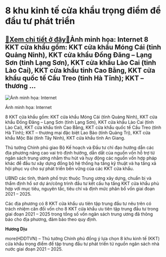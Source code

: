 8 khu kinh tế cửa khẩu trọng điểm để đầu tư phát triển
======================================================

[:gift:Xem chi tiết ở đây:gift:](https://hddtvn.com/8-khu-kinh-te-cua-khau-trong-diem-de-dau-tu-phat-trien/)Ảnh minh họa: Internet 8 KKT cửa khẩu gồm: KKT cửa khẩu Móng Cái (tỉnh Quảng Ninh), KKT cửa khẩu Đồng Đăng – Lạng Sơn (tỉnh Lạng Sơn), KKT cửa khẩu Lào Cai (tỉnh Lào Cai), KKT cửa khẩu tỉnh Cao Bằng, KKT cửa khẩu quốc tế Cầu Treo (tỉnh Hà Tĩnh); KKT – thương …
--------------------------------------------------------------------------------------------------------------------------------------------------------------------------------------------------------------------------------------------------------------------





![Ảnh minh họa: Internet](https://hddtvn.com/wp-content/uploads/2021/01/3552_images839532_a-14_31_02_606.jpg "Ảnh minh họa: Internet")


Ảnh minh họa: Internet



8 KKT cửa khẩu gồm: KKT cửa khẩu Móng Cái (tỉnh Quảng Ninh), KKT cửa khẩu Đồng Đăng – Lạng Sơn (tỉnh Lạng Sơn), KKT cửa khẩu Lào Cai (tỉnh Lào Cai), KKT cửa khẩu tỉnh Cao Bằng, KKT cửa khẩu quốc tế Cầu Treo (tỉnh Hà Tĩnh); KKT – thương mại đặc biệt Lao Bảo (tỉnh Quảng Trị), KKT cửa khẩu Mộc Bài (tỉnh Tây Ninh), KKT cửa khẩu tỉnh An Giang.


Thủ tướng Chính phủ giao Bộ Kế hoạch và Đầu tư chỉ đạo hướng dẫn các địa phương nâng cao vai trò định hướng, dẫn dắt của nguồn vốn hỗ trợ từ ngân sách trung ương nhằm thu hút và huy động các nguồn vốn hợp pháp khác để đầu tư xây dựng đồng bộ hệ thống hạ tầng kỹ thuật và hạ tầng xã hội phục vụ cho sự phát triển bền vững của các KKT cửa khẩu.


UBND các tỉnh, thành phố trực thuộc Trung ương xây dựng, chuẩn bị và thẩm định hồ sơ dự án/công trình đầu tư kết cấu hạ tầng KKT cửa khẩu phù hợp với mục tiêu, nguyên tắc, tiêu chí và định mức phân bổ vốn giai đoạn 2021 – 2025.


Các địa phương có 8 KKT cửa khẩu ưu tiên tập trung đầu tư nêu trên có trách nhiệm cân đối vốn cho 8 KKT cửa khẩu ưu tiên tập trung đầu tư trong giai đoạn 2021 – 2025 trong tổng số vốn ngân sách trung ương đã thông báo cho địa phương, đảm bảo theo quy định.




**Hương Dịu**



more(HDDTVN) – Thủ tướng Chính phủ đồng ý lựa chọn 8 khu kinh tế (KKT) cửa khẩu trọng điểm để tập trung đầu tư phát triển từ nguồn ngân sách nhà nước giai đoạn 2021 – 2025.

